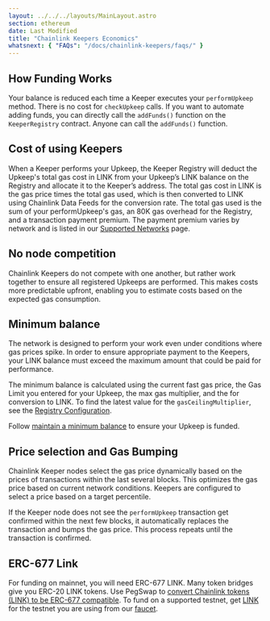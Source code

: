 ```yaml
---
layout: ../../../layouts/MainLayout.astro
section: ethereum
date: Last Modified
title: "Chainlink Keepers Economics"
whatsnext: { "FAQs": "/docs/chainlink-keepers/faqs/" }
---
```


## How Funding Works

Your balance is reduced each time a Keeper executes your `performUpkeep` method. There is no cost for `checkUpkeep` calls. If you want to automate adding funds, you can directly call the `addFunds()` function on the `KeeperRegistry` contract. Anyone can call the `addFunds()` function.

## Cost of using Keepers

When a Keeper performs your Upkeep, the Keeper Registry will deduct the Upkeep's total gas cost in LINK from your Upkeep’s LINK balance on the Registry and allocate it to the Keeper’s address. The total gas cost in LINK is the gas price times the total gas used, which is then converted to LINK using Chainlink Data Feeds for the conversion rate. The total gas used is the sum of your performUpkeep's gas, an 80K gas overhead for the Registry, and a transaction payment premium. The payment premium varies by network and is listed in our [Supported Networks](../supported-networks/#configurations) page.

## No node competition

Chainlink Keepers do not compete with one another, but rather work together to ensure all registered Upkeeps are performed. This makes costs more predictable upfront, enabling you to estimate costs based on the expected gas consumption.

## Minimum balance

The network is designed to perform your work even under conditions where gas prices spike. In order to ensure appropriate payment to the Keepers, your LINK balance must exceed the maximum amount that could be paid for performance.

The minimum balance is calculated using the current fast gas price, the Gas Limit you entered for your Upkeep, the max gas multiplier, and the for conversion to LINK. To find the latest value for the `gasCeilingMultiplier`, see the [Registry Configuration](../supported-networks/#configurations).

Follow [maintain a minimum balance](../manage-upkeeps/#maintain-a-minimum-balance) to ensure your Upkeep is funded.

## Price selection and Gas Bumping

Chainlink Keeper nodes select the gas price dynamically based on the prices of transactions within the last several blocks. This optimizes the gas price based on current network conditions. Keepers are configured to select a price based on a target percentile.

If the Keeper node does not see the `performUpkeep` transaction get confirmed within the next few blocks, it automatically replaces the transaction and bumps the gas price. This process repeats until the transaction is confirmed.

## ERC-677 Link

For funding on mainnet, you will need ERC-677 LINK. Many token bridges give you ERC-20 LINK tokens. Use PegSwap to [convert Chainlink tokens (LINK) to be ERC-677 compatible](https://pegswap.chain.link/). To fund on a supported testnet, get [LINK](../../link-token-contracts/) for the testnet you are using from our [faucet](https://faucets.chain.link/).
